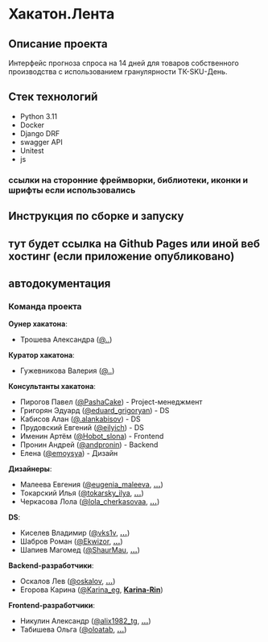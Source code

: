 # Хакатон.Лента

## Описание проекта
Интерфейс прогноза спроса на 14 дней для товаров собственного производства с использованием гранулярности ТК-SKU-День.

## Стек технологий

- Python 3.11
- Docker
- Django DRF
- swagger API
- Unitest
- js

### ссылки на сторонние фреймворки, библиотеки, иконки и шрифты если использовались

## Инструкция по сборке и запуску









## тут будет ссылка на Github Pages или иной веб хостинг (если приложение опубликовано)
## автодокументация

### Команда проекта

**Оунер хакатона**:
- Трошева Александра ([@..](https://t.me/..))

**Куратор хакатона**:
- Гужевникова Валерия ([@..](https://t.me/..))

**Консультанты хакатона**:
- Пирогов Павел ([@PashaCake](https://t.me/PashaCake)) - Project-менеджмент
- Григорян Эдуард ([@eduard_grigoryan](https://t.me/eduard_grigoryan)) - DS
- Кабисов Алан ([@.alankabisov](https://t.me/alankabisov)) - DS
- Прудовский Евгений ([@eilyich](https://t.me/eilyich)) - DS
- Именин Артём ([@Hobot_slona](https://t.me/Hobot_slona)) - Frontend
- Пронин Андрей ([@andpronin](https://t.me/andpronin)) - Backend
- Елена ([@emoysya](https://t.me/emoysya)) - Дизайн

**Дизайнеры**:
- Малеева Евгения ([@eugenia_maleeva](https://t.me/eugenia_maleeva), **[...](https://github.com/...)**)
- Токарский Илья ([@tokarsky_ilya](https://t.me/tokarsky_ilya), **[...](https://github.com/...)**)
- Черкасова Лола ([@lola_cherkasovaa](https://t.me/lola_cherkasovaa), **[...](https://github.com/...)**)

**DS**:
- Киселев Владимир ([@vks1v](https://t.me/vks1v), **[...](https://github.com/...)**)
- Шабров Роман ([@Ekwizor](https://t.me/Ekwizor), **[...](https://github.com/...)**)
- Шапиев Магомед ([@ShaurMau](https://t.me/ShaurMau), **[...](https://github.com/...)**)

**Backend-разработчики**:
- Оскалов Лев ([@oskalov](https://t.me/oskalov), **[...](https://github.com/...)**)
- Егорова Карина ([@Karina_eg](https://t.me/Karina_eg), **[Karina-Rin](https://github.com/Karina-Rin)**)

**Frontend-разработчики**:
- Никулин Александр ([@alix1982_tg](https://t.me/alix1982_tg), **[...](https://github.com/...)**)
- Табишева Ольга ([@oloatab](https://t.me/oloatab), **[...](https://github.com/...)**)
